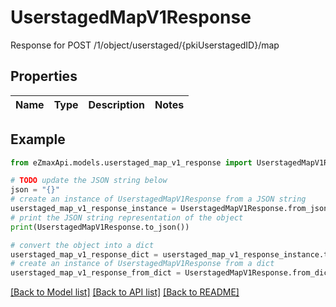 # UserstagedMapV1Response

Response for POST /1/object/userstaged/{pkiUserstagedID}/map

## Properties

Name | Type | Description | Notes
------------ | ------------- | ------------- | -------------

## Example

```python
from eZmaxApi.models.userstaged_map_v1_response import UserstagedMapV1Response

# TODO update the JSON string below
json = "{}"
# create an instance of UserstagedMapV1Response from a JSON string
userstaged_map_v1_response_instance = UserstagedMapV1Response.from_json(json)
# print the JSON string representation of the object
print(UserstagedMapV1Response.to_json())

# convert the object into a dict
userstaged_map_v1_response_dict = userstaged_map_v1_response_instance.to_dict()
# create an instance of UserstagedMapV1Response from a dict
userstaged_map_v1_response_from_dict = UserstagedMapV1Response.from_dict(userstaged_map_v1_response_dict)
```
[[Back to Model list]](../README.md#documentation-for-models) [[Back to API list]](../README.md#documentation-for-api-endpoints) [[Back to README]](../README.md)


